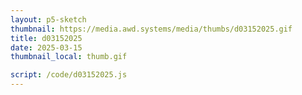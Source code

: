 ```yaml
---
layout: p5-sketch
thumbnail: https://media.awd.systems/media/thumbs/d03152025.gif
title: d03152025
date: 2025-03-15
thumbnail_local: thumb.gif

script: /code/d03152025.js
---
```

